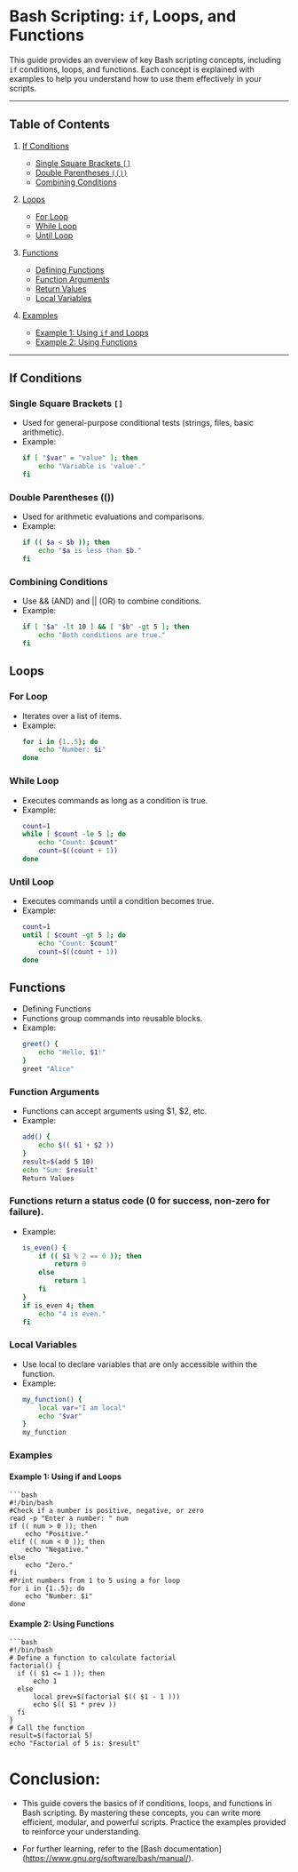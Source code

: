 # Bash Scripting: `if`, Loops, and Functions

This guide provides an overview of key Bash scripting concepts, including `if` conditions, loops, and functions. Each concept is explained with examples to help you understand how to use them effectively in your scripts.

---

## Table of Contents

1. [If Conditions](#if-conditions)
   - [Single Square Brackets `[]`](#single-square-brackets-)
   - [Double Parentheses `(())`](#double-parentheses-)
   - [Combining Conditions](#combining-conditions)

2. [Loops](#loops)
   - [For Loop](#for-loop)
   - [While Loop](#while-loop)
   - [Until Loop](#until-loop)

3. [Functions](#functions)
   - [Defining Functions](#defining-functions)
   - [Function Arguments](#function-arguments)
   - [Return Values](#return-values)
   - [Local Variables](#local-variables)

4. [Examples](#examples)
   - [Example 1: Using `if` and Loops](#example-1-using-if-and-loops)
   - [Example 2: Using Functions](#example-2-using-functions)

---

## If Conditions

### Single Square Brackets `[]`
- Used for general-purpose conditional tests (strings, files, basic arithmetic).
- Example:
  ```bash
  if [ "$var" = "value" ]; then
      echo "Variable is 'value'."
  fi
### Double Parentheses (())
- Used for arithmetic evaluations and comparisons.
- Example:
  ```bash
  if (( $a < $b )); then
      echo "$a is less than $b."
  fi
### Combining Conditions
- Use && (AND) and || (OR) to combine conditions.
- Example:
  ```bash
  if [ "$a" -lt 10 ] && [ "$b" -gt 5 ]; then
      echo "Both conditions are true."
  fi
## Loops
### For Loop
- Iterates over a list of items.
- Example:
  ```bash
  for i in {1..5}; do
      echo "Number: $i"
  done
###  While Loop
- Executes commands as long as a condition is true.
- Example:
  ```bash
  count=1
  while [ $count -le 5 ]; do
      echo "Count: $count"
      count=$((count + 1))
  done
### Until Loop
- Executes commands until a condition becomes true.
- Example:
  ```bash
  count=1
  until [ $count -gt 5 ]; do
      echo "Count: $count"
      count=$((count + 1))
  done
## Functions
- Defining Functions
- Functions group commands into reusable blocks.
- Example:
  ```bash
  greet() {
      echo "Hello, $1!"
  }
  greet "Alice"
### Function Arguments
- Functions can accept arguments using $1, $2, etc.
- Example:
  ```bash
  add() {
      echo $(( $1 + $2 ))
  }
  result=$(add 5 10)
  echo "Sum: $result"
  Return Values
### Functions return a status code (0 for success, non-zero for failure).
- Example:
  ```bash
  is_even() {
      if (( $1 % 2 == 0 )); then
          return 0
      else
          return 1
      fi
  }
  if is_even 4; then
      echo "4 is even."
  fi
### Local Variables
- Use local to declare variables that are only accessible within the function.
- Example:
  ```bash
  my_function() {
      local var="I am local"
      echo "$var"
  }
  my_function
### Examples
 #### Example 1: Using if and Loops
    ```bash
    #!/bin/bash
    #Check if a number is positive, negative, or zero
    read -p "Enter a number: " num
    if (( num > 0 )); then
        echo "Positive."
    elif (( num < 0 )); then
        echo "Negative."
    else
        echo "Zero."
    fi
    #Print numbers from 1 to 5 using a for loop
    for i in {1..5}; do
        echo "Number: $i"
    done
 #### Example 2: Using Functions
    ```bash
    #!/bin/bash
    # Define a function to calculate factorial
    factorial() {
      if (( $1 <= 1 )); then
          echo 1
      else
          local prev=$(factorial $(( $1 - 1 )))
          echo $(( $1 * prev ))
      fi
    }
    # Call the function
    result=$(factorial 5)
    echo "Factorial of 5 is: $result"
# Conclusion:
- This guide covers the basics of if conditions, loops, and functions in Bash scripting. By mastering these concepts, you can write more efficient, modular, and powerful scripts. Practice the examples provided to reinforce your understanding.

- For further learning, refer to the [Bash documentation] (https://www.gnu.org/software/bash/manual/).
